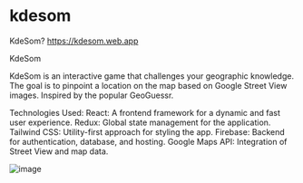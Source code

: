 # kdesom
KdeSom?
https://kdesom.web.app

KdeSom 

KdeSom is an interactive game that challenges your geographic knowledge. The goal is to pinpoint a location on the map based on Google Street View images. Inspired by the popular GeoGuessr.

Technologies Used:
React: A frontend framework for a dynamic and fast user experience.
Redux: Global state management for the application.
Tailwind CSS: Utility-first approach for styling the app.
Firebase: Backend for authentication, database, and hosting.
Google Maps API: Integration of Street View and map data.


![image](https://github.com/user-attachments/assets/8c4bc848-4544-4379-b182-37aa8935e22b)
